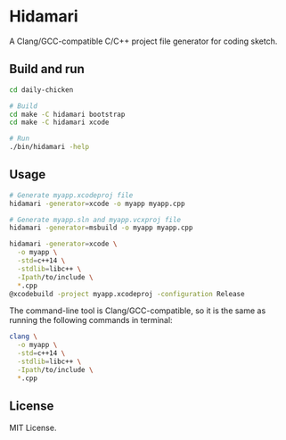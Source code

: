 # Hidamari

A Clang/GCC-compatible C/C++ project file generator for coding sketch.

## Build and run

```sh
cd daily-chicken

# Build
cd make -C hidamari bootstrap
cd make -C hidamari xcode

# Run
./bin/hidamari -help
```

## Usage

```sh
# Generate myapp.xcodeproj file
hidamari -generator=xcode -o myapp myapp.cpp

# Generate myapp.sln and myapp.vcxproj file
hidamari -generator=msbuild -o myapp myapp.cpp
```

```sh
hidamari -generator=xcode \
  -o myapp \
  -std=c++14 \
  -stdlib=libc++ \
  -Ipath/to/include \
  *.cpp
@xcodebuild -project myapp.xcodeproj -configuration Release
```

The command-line tool is Clang/GCC-compatible, so it is the same as running the following commands in terminal:

```sh
clang \
  -o myapp \
  -std=c++14 \
  -stdlib=libc++ \
  -Ipath/to/include \
  *.cpp
```

## License

MIT License.

